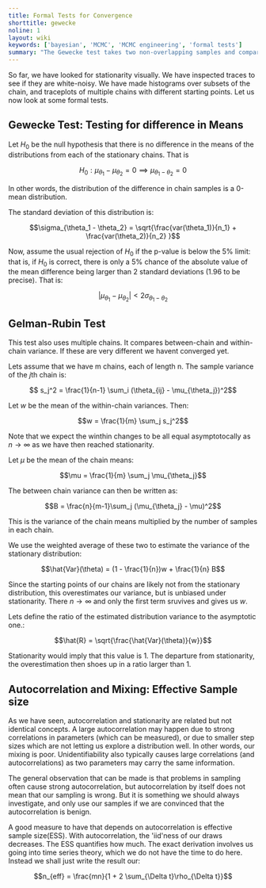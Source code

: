 ```yaml
---
title: Formal Tests for Convergence
shorttitle: gewecke
noline: 1
layout: wiki
keywords: ['bayesian', 'MCMC', 'MCMC engineering', 'formal tests']
summary: "The Gewecke test takes two non-overlapping samples and compares their means, trying to see how similar they are. The Gelman-Rubin test compares the winthin-chain to between-chain variance."
---
```


So far, we have looked for stationarity visually. We have inspected traces to see if they are white-noisy. We have made histograms over subsets of the chain, and traceplots of multiple chains with different starting points. Let us now look at some formal tests.

## Gewecke Test: Testing for difference in Means

Let $H_0$ be the null hypothesis that there is no difference in the means of the distributions from each of the stationary chains. That is

$$H_0 : \mu_{\theta_1}  - \mu_{\theta_2} = 0 \implies \mu_{\theta_1 - \theta_2} = 0$$

In other words, the distribution of the difference in chain samples is a 0-mean distribution.

The standard deviation of this distribution is:

$$\sigma_{\theta_1 - \theta_2} = \sqrt{\frac{var(\theta_1)}{n_1} + \frac{var(\theta_2)}{n_2} }$$

Now, assume the usual rejection of $H_0$ if the p-value is below the 5% limit: that is, if $H_0$ is correct, there is only a 5% chance of the absolute value of the mean difference being larger than 2 standard deviations (1.96 to be precise). That is:

$$\vert \mu_{\theta_1}  - \mu_{\theta_2}  \vert < 2 \sigma_{\theta_1 - \theta_2} $$



## Gelman-Rubin Test

This test also uses multiple chains. It compares between-chain and within-chain variance. If these are very different we havent converged yet.

Lets assume that we have m chains, each of length n. The sample variance of the $j$th chain is:

$$ s_j^2 =  \frac{1}{n-1} \sum_i (\theta_{ij} - \mu_{\theta_j})^2$$

Let $w$ be the mean of the within-chain variances. Then:

$$w = \frac{1}{m} \sum_j s_j^2$$

Note that we expect the winthin changes to be all equal asymptotocally as $n \to \infty$ as we have then reached stationarity.

Let $\mu$ be the mean of the chain means:

$$\mu = \frac{1}{m} \sum_j \mu_{\theta_j}$$

The between chain variance can then be written as:

$$B = \frac{n}{m-1}\sum_j (\mu_{\theta_j} - \mu)^2$$

This is the variance of the chain means multiplied by the number of samples in each chain.

We use the weighted average of these two to estimate the variance of the stationary distribution:

$$\hat{Var}(\theta) = (1 - \frac{1}{n})w + \frac{1}{n} B$$

Since the starting points of our chains are likely not from the stationary distribution, this overestimates our variance, but is unbiased under stationarity. There $n \to \infty$ and only the first term sruvives and gives us $w$.

Lets define the ratio of the estimated distribution variance to the asymptotic one.:

$$\hat{R} = \sqrt{\frac{\hat{Var}(\theta)}{w}}$$

Stationarity would imply that this value is 1. The departure from stationarity, the overestimation then shoes up in a ratio larger than 1.



## Autocorrelation and Mixing: Effective Sample size

As we have seen, autocorrelation and stationarity are related but not identical concepts. A large autocorrelation may happen due to strong correlations in parameters (which can be measured), or due to smaller step sizes which are not letting us explore a distribution well. In other words, our mixing is poor. Unidentifiability also typically causes large correlations (and autocorrelations) as two parameters may carry the same information.

The general observation that can be made is that problems in sampling often cause strong autocorrelation, but autocorrelation by itself does not mean that our sampling is wrong. But it is something we should always investigate, and only use our samples if we are convinced that the autocorrelation is benign.

A good measure to have that depends on autocorrelation is effective sample size(ESS). With autocorrelation, the 'iid'ness of our draws decreases. The ESS quantifies how much. The exact derivation involves us going into time series theory, which we do not have the time to do here. Instead we shall just write the result our:

$$n_{eff} = \frac{mn}{1 + 2 \sum_{\Delta t}\rho_{\Delta t}}$$

